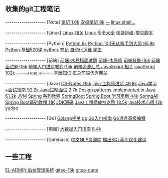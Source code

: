 ## 收集的git工程笔记
-------------------- [Note]
[笔记 1.6k](https://github.com/scalad/Note.git)
[安卓笔记 8k](https://github.com/GcsSloop/AndroidNote.git)
[--](https://github.com/jwasham/coding-interview-university.git)
[linux shell...](https://github.com/guanguans/notes.git)

-------------------- [Linux]
[Linux 相关](https://github.com/overnote/over-linux.git)
[Linux 命令大全](https://github.com/jaywcjlove/linux-command.git)
[快捷运维-常见脚本](https://github.com/aqzt/kjyw.git)

-------------------- [Python]
 [Python 6k](https://github.com/lijin-THU/notes-python.git)
 [Python 100天从新手到大师 95.9k](https://github.com/jackfrued/Python-100-Days.git)
 [Python 基础520课](https://github.com/jackfrued/Python-Core-50-Courses.git)
 [python-笔记](https://github.com/lijin-THU/notes-python.git)
 [自动化运维](https://github.com/yorkoliu/pyauto.git)
 [爬虫](https://github.com/luyishisi/Anti-Anti-Spider.git)
 
-------------------- [前端] 
 [前端-木易杨面试题](https://github.com/Advanced-Frontend/Daily-Interview-Question.git)
 [前端-木易杨](https://github.com/yygmind/blog.git)
 [前端技能-16k](https://github.com/JacksonTian/fks.git)
 [前端面试题-15k](https://github.com/haizlin/fe)
 [前端入门进阶教程-15k](https://github.com/qianguyihao/Web.git)
 [前端资源汇总 ](https://github.com/helloqingfeng/Awsome-Front-End-learning-resource.git)
 [JavaScript 相关](https://github.com/overnote/over-javascript.git)
 [javaScript 102k](https://github.com/airbnb/javascript.git)
 [---->vue <----](https://github.com/bailicangdu/vue2-elm.git)
 [基础知识](https://github.com/ljianshu/Blog.git)
 [汇总前端优秀网站](https://github.com/Snailzrg/front-end-collect.git)
 
-------------------- [Java] 
 [CS-Notes 115k](https://github.com/CyC2018/CS-Notes.git)
 [java 工程师进阶 49.8k](https://github.com/doocs/advanced-java.git)
 [Java学习+面试指南 92.2k](https://github.com/Snailclimb/JavaGuide.git)
 [Java进阶面试 2.7k](https://github.com/shishan100/Java-Interview-Advanced.git)
 [Design patterns implemented in Java 61.2k](https://github.com/iluwatar/java-design-patterns.git)
 [JVM](https://github.com/doocs/jvm.git)
 [Spring 系列教程](https://github.com/wuyouzhuguli/SpringAll?utm_source=gold_browser_extension)
 [SpringBoot](https://github.com/JeffLi1993/springboot-learning-example.git)
 [Spring Boot 学习示例 44k](https://github.com/ityouknow/spring-boot-examples.git)
 [SpringAll](https://github.com/wuyouzhuguli/SpringAll.git)
 [Spring Boot基础教程 11K](https://github.com/dyc87112/SpringBoot-Learning.git)
 [JDK源码](https://github.com/seaswalker/JDK.git)
 [Java工程师成神之路 18.5k](https://github.com/hollischuang/toBeTopJavaer.git)
 [java技术心得 12k](https://github.com/aalansehaiyang/technology-talk)
 [yudao](https://github.com/YunaiV/SpringBoot-Labs.git)
 
-------------------- [Go] 
 [Golang相关](https://github.com/overnote/over-golang.git)
 [go](https://github.com/xinliangnote/Go.git)
 [Go入门指南](https://github.com/unknwon/the-way-to-go_ZH_CN)
 [Go语言高级编程 ](https://github.com/chai2010/advanced-go-programming-book.git)
 
-------------------- [项目]
 [大数据入门指南 8.4k](https://github.com/heibaiying/BigData-Notes.git)
 
-------------------- [Datebase]
 [中文NLP资源库](https://github.com/fighting41love/funNLP.git)
 [输出SQL索引优化建议](https://github.com/Meituan-Dianping/SQLAdvisor.git)


 ##  一些工程
[EL-ADMIN 后台管理系统](https://github.com/elunez/eladmin?utm_source=gold_browser_extension)
[gitee-15k](https://gitee.com/log4j/pig.git)
[gitee-guns](https://gitee.com/snailzrg/guns.git)
